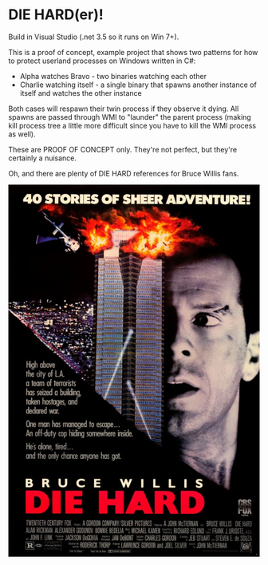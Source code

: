 # DIE HARD(er)!

Build in Visual Studio (.net 3.5 so it runs on Win 7+). 

This is a proof of concept, example project that shows two patterns for how to protect userland processes on Windows written in C#:
* Alpha watches Bravo - two binaries watching each other
* Charlie watching itself - a single binary that spawns another instance of itself and watches the other instance

Both cases will respawn their twin process if they observe it dying. All spawns are passed through WMI to "launder" the parent process (making kill process tree a little more difficult since you have to kill the WMI process as well).

These are PROOF OF CONCEPT only. They're not perfect, but they're certainly a nuisance. 

Oh, and there are plenty of DIE HARD references for Bruce Willis fans.

![logo](diehard.jpg)


